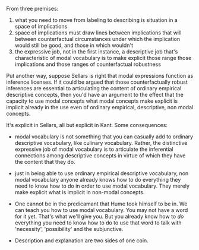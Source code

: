 From three premises:

1. what you need to move from labeling to describing is situation in a space of 
   implications
2. space of implications must draw lines between implications that will between 
   counterfactual circumstances under which the implication would still be good, 
   and those in which wouldn't
3. the expressive job, not in the first instance, a descriptive job that's 
   characteristic of modal vocabulary is to make explicit those range those 
   implications and those ranges of counterfactual robustness

Put another way, suppose Sellars is right that modal expressions function as 
inference licenses. If it could be argued that those counterfactually robust 
inferences are essential to articulating the content of ordinary empirical 
descriptive concepts, then you'd have an argument to the effect that the 
capacity to use modal concepts what modal concepts make explicit is implicit 
already in the use even of ordinary empirical, descriptive, non modal concepts.

It's explicit in Sellars, all but explicit in Kant. Some consequences:

- modal vocabulary is not something that you can casually add to ordinary 
  descriptive vocabulary, like culinary vocabulary. Rather, the distinctive 
  expressive job of modal vocabulary is to articulate the inferential 
  connections among descriptive concepts in virtue of which they have the 
  content that they do.

- just in being able to use ordinary empirical descriptive vocabulary, non
  modal vocabulary anyone already knows how to do everything they need to know 
  how to do in order to use modal vocabulary. They merely make explicit what is 
  implicit in non-modal concepts.

- One cannot be in the predicamant that Hume took himself to be in. We can 
  teach you how to use modal vocabulary. You may not have a word for it yet. 
  That's what we'll give you. But you already know how to *do* everything you 
  need to know how to do to use that word to talk with 'necessity', 
  'possibility' and the subjunctive.

- Description and explanation are two sides of one coin.
